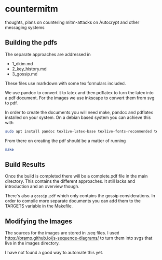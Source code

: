 # countermitm
thoughts, plans on countering mitm-attacks on Autocrypt and other messaging systems

## Building the pdfs

The separate approaches are addressed in
* 1_dkim.md
* 2_key_history.md
* 3_gossip.md

These files use markdown with some tex formulars included.

We use pandoc to convert it to latex and then pdflatex to turn the latex
into a pdf document.
For the images we use inkscape to convert them from svg to pdf.

In order to create the documents you will need make, pandoc and pdflatex installed
on your system. On a debian based system you can achieve this with

```sh
sudo apt install pandoc texlive-latex-base texlive-fonts-recommended texlive-latex-extra inkscape
```

From there on creating the pdf should be a matter of running

```sh
make
```

## Build Results

Once the build is completed there will be a complete.pdf file in the
main directory. This contains the different approaches. It still lacks
and introduction and an overview though.

There's also a `gossip.pdf` which only contains the gossip
considerations. In order to compile more separate documents you can add
them to the TARGETS variable in the Makefile.

## Modifying the Images

The sources for the images are stored in .seq files.
I used https://bramp.github.io/js-sequence-diagrams/ to turn them into
svgs that live in the images directory.

I have not found a good way to automate this yet.
